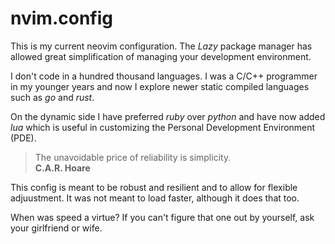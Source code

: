 # nvim.config

This is my current neovim configuration.
The _Lazy_ package manager has allowed great simplification of managing your
development environment.

I don't code in a hundred thousand languages.  I was a C/C++ programmer in
my younger years and now I explore newer static compiled languages such as
_go_ and _rust_.

On the dynamic side I have preferred _ruby_ over _python_ and have now added
_lua_ which is useful in customizing the Personal Development Environment (PDE).

> The unavoidable price of reliability is simplicity.  
> **C.A.R. Hoare**

This config is meant to be robust and resilient and to allow for flexible
adjuustment.  It was not meant to load faster, although it does that too.

When was speed a virtue?  If you can't figure that one out by yourself,
ask your girlfriend or wife.

